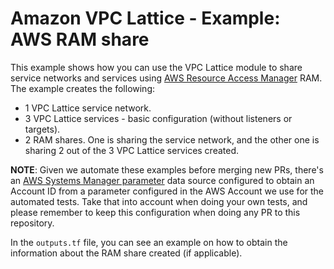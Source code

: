 # Amazon VPC Lattice - Example: AWS RAM share

This example shows how you can use the VPC Lattice module to share service networks and services using [AWS Resource Access Manager](https://aws.amazon.com/ram/) RAM. The example creates the following:

* 1 VPC Lattice service network.
* 3 VPC Lattice services - basic configuration (without listeners or targets).
* 2 RAM shares. One is sharing the service network, and the other one is sharing 2 out of the 3 VPC Lattice services created.

**NOTE**: Given we automate these examples before merging new PRs, there's an [AWS Systems Manager parameter](https://docs.aws.amazon.com/systems-manager/latest/userguide/systems-manager-parameter-store.html) data source configured to obtain an Account ID from a parameter configured in the AWS Account we use for the automated tests. Take that into account when doing your own tests, and please remember to keep this configuration when doing any PR to this repository.

In the `outputs.tf` file, you can see an example on how to obtain the information about the RAM share created (if applicable).
